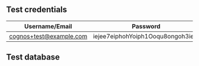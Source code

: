 ## Test credentials

| Username/Email          | Password                         | Role  |
| ----------------------- | -------------------------------- | ----- |
| cognos+test@example.com | iejee7eiphohYoiph1Ooqu8ongoh3ieM | Admin |

## Test database
